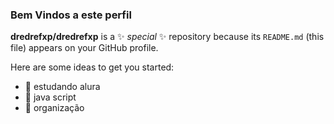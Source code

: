 ### Bem Vindos a este perfil

**dredrefxp/dredrefxp** is a ✨ _special_ ✨ repository because its `README.md` (this file) appears on your GitHub profile.

Here are some ideas to get you started:

- 🔭 estudando alura
- 🌱 java script
- 👯 organização
